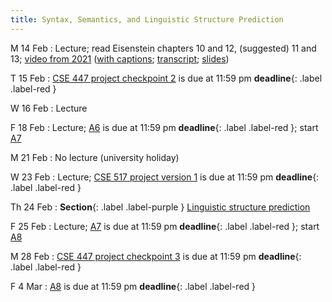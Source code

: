 ```yaml
---
title: Syntax, Semantics, and Linguistic Structure Prediction 
---
```


M 14 Feb
: Lecture; read Eisenstein chapters 10 and 12, (suggested) 11 and 13; [video from 2021](https://drive.google.com/file/d/1gGXlnv2livCAhH6CK3H-5ij1ZsBNRsOM/view?usp=sharing) ([with captions](https://drive.google.com/file/d/1dkGLEjvFupyzBzpb426vkUVC0eMcE6Tu/view?usp=sharing); [transcript](https://drive.google.com/file/d/1ybQeIScWKpOYjq-DC18HWevgn4oDEXwh/view?usp=sharing); [slides](https://drive.google.com/file/d/1KGu3oxTRoLcvKQqPcRhHBuntDCyj6cj4/view?usp=sharing))

T 15 Feb
: [CSE 447 project checkpoint 2](assets/docs/project-447.pdf) is due at 11:59 pm  **deadline**{: .label .label-red }

W 16 Feb
: Lecture

F 18 Feb
: Lecture; [A6](assets/docs/A6.pdf) is due at 11:59 pm **deadline**{: .label .label-red }; start [A7](assets/docs/A7.pdf) 

M 21 Feb
: No lecture (university holiday)

W 23 Feb
: Lecture; [CSE 517 project version 1](assets/docs/project-517.pdf) is
due at 11:59 pm  **deadline**{: .label .label-red }

Th 24 Feb
: **Section**{: .label .label-purple } [Linguistic structure prediction](#)

F 25 Feb
: Lecture; [A7](assets/docs/A7.pdf) is due at 11:59 pm **deadline**{:
.label .label-red }; start [A8](assets/docs/A8.pdf) 

M 28 Feb
: [CSE 447 project checkpoint 3](assets/docs/project-447.pdf) is due at 11:59 pm  **deadline**{: .label .label-red }

F 4 Mar
: [A8](assets/docs/A8.pdf) is due at 11:59 pm **deadline**{: .label .label-red }


